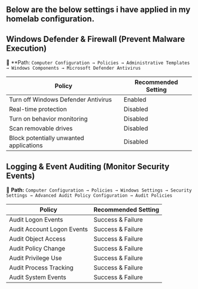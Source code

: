 ## Below are the below settings i have applied in my homelab configuration. 

## **Windows Defender & Firewall (Prevent Malware Execution)**

📍 **Path: `Computer Configuration → Policies → Administrative Templates → Windows Components → Microsoft Defender Antivirus`

| **Policy** | **Recommended Setting** |
| --- | --- |
| Turn off Windows Defender Antivirus | Enabled |
| Real-time protection | Disabled |
| Turn on behavior monitoring | Disabled |
| Scan removable drives | Disabled |
| Block potentially unwanted applications | Disabled |

## **Logging & Event Auditing (Monitor Security Events)**

📍 **Path:** `Computer Configuration → Policies → Windows Settings → Security Settings → Advanced Audit Policy Configuration → Audit Policies`

| **Policy** | **Recommended Setting** |
| --- | --- |
| Audit Logon Events | Success & Failure |
| Audit Account Logon Events | Success & Failure |
| Audit Object Access | Success & Failure |
| Audit Policy Change | Success & Failure |
| Audit Privilege Use | Success & Failure |
| Audit Process Tracking | Success & Failure |
| Audit System Events | Success & Failure |
